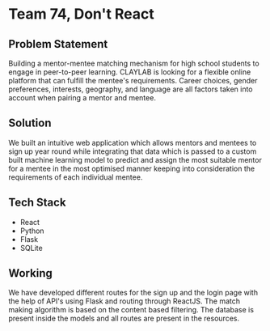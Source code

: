 # Team 74, Don't React

## Problem Statement
Building a mentor-mentee matching mechanism for high school students to engage in peer-to-peer learning. CLAYLAB is looking for a flexible online platform that can fulfill the mentee's requirements. Career choices, gender preferences, interests, geography, and language are all factors taken into account when pairing a mentor and mentee. 

## Solution
We built an intuitive web application which allows mentors and mentees to sign up year round while integrating that data which is passed to a custom built machine learning model to predict and assign the most suitable mentor for a mentee in the most optimised manner keeping into consideration the requirements of each individual mentee. 

## Tech Stack
* React
* Python
* Flask
* SQLite

## Working
We have developed different routes for the sign up and the login page with the help of API's using Flask and routing through ReactJS. The match making algorithm is based on the content based filtering. The database is present inside the models and all routes are present in the resources.
